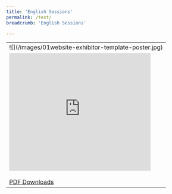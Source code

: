 ```yaml
---
title: 'English Sessions'
permalink: /test/
breadcrumb: 'English Sessions'

---
```

<table border="0">
  <tr>
    <td>
      ![](/images/01website-exhibitor-template-poster.jpg)
    </td>
  </tr>
  <tr>
    <td>
      <iframe width="380" height="315" src="https://www.youtube.com/embed/d6fmLlW8eoE" frameborder="0" allow="accelerometer; autoplay; encrypted-media; gyroscope; picture-in-picture" allowfullscreen></iframe>
      <br/><br/>
      <a href="01-website-exhibitor-template-pdf.pdf" download>PDF Downloads</a>
    </td>
   </tr>
</table>
